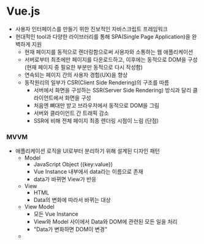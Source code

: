 # Vue.js

- 사용자 인터페이스를 만들기 위한 진보적인 자바스크립트 프레임워크
- 현대적인 tool과 다양한 라이브러리를 통해 SPA(Single Page Application)을 완벽하게 지원
  - 현재 페이지를 동적으로 렌더링함으로써 사용자와 소통하는 웹 애플리케이션
  - 서버로부터 최초에만 페이지를 다운로드하고, 이후에는 동적으로 DOM을 구성 (현재 페이지 중 필요한 부분만 동적으로 다시 작성함)
  - 연속되는 페이지 간의 사용자 경험(UX)을 향상
  - 동작원리의 일부가 CSR(Client Side Rendering)의 구조를 따름
    - 서버에서 화면을 구성하는 SSR(Server Side Rendering) 방식과 달리 클라이언트에서 화면을 구성
    - 처음엔 뼈대만 받고 브라우저에서 동적으로 DOM을 그림
    - 서버와 클라이언트 간 트래픽 감소
    - SSR에 비해 전체 페이지 최종 렌더링 시점이 느림 (단점)



### MVVM

- 애플리케이션 로직을 UI로부터 분리하기 위해 설계된 디자인 패턴
  - Model
    - JavaScript Object ({key:value})
    - Vue Instance 내부에서 data라는 이름으로 존재
    - data가 바뀌면 View가 반응
  - View
    - HTML
    - Data의 변화에 따라서 바뀌는 대상
  - View Model
    - 모든 Vue Instance
    - View와 Model 사이에서 Data와 DOM에 관련된 모든 일을 처리
    - "Data가 변화하면 DOM이 변경"
  - 